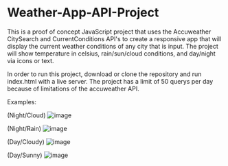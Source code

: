 # Weather-App-API-Project
This is a proof of concept JavaScript project that uses the Accuweather CitySearch and CurrentConditions API's to create a responsive app that will display the current weather conditions of any city that is input. The project will show temperature in celsius, rain/sun/cloud conditions, and day/night via icons or text.

In order to run this project, download or clone the repository and run index.html with a live server. The project has a limit of 50 querys per day because of limitations of the accuweather API.

Examples:

(Night/Cloud)
![image](https://user-images.githubusercontent.com/85897343/183460749-6a81587c-e9bc-4b8f-b7f2-3ba2b40f6642.png)

(Night/Rain)
![image](https://user-images.githubusercontent.com/85897343/183460003-8fae47b6-0066-4c29-a65a-09fb8f0c7baf.png)

(Day/Cloudy)
![image](https://user-images.githubusercontent.com/85897343/183460395-123a5d09-946d-412d-869e-38673ce2e372.png)

(Day/Sunny)
![image](https://user-images.githubusercontent.com/85897343/183460490-2103b21f-e9f2-46db-9de5-cf48186c3b51.png)
